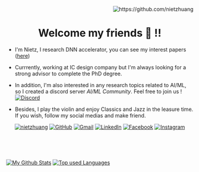 <!--### Hi there 👋 -->

<!--
**nietzhuang/nietzhuang** is a ✨ _special_ ✨ repository because its `README.md` (this file) appears on your GitHub profile.

Here are some ideas to get you started:

- 🔭 I’m currently working on ...
- 🌱 I’m currently learning ...
- 👯 I’m looking to collaborate on ...
- 🤔 I’m looking for help with ...
- 💬 Ask me about ...
- 📫 How to reach me: ...
- 😄 Pronouns: ...
- ⚡ Fun fact: ...
-->
<p align="right">
<img src="https://komarev.com/ghpvc/?username=nietzhuang&label=VIEWS&style=flat&color=5F9EA0" alt="https://github.com/nietzhuang"/>
</p>
<h1 align="center">
  Welcome my friends 👋 !!
</h1>


- I'm Nietz, I research DNN accelerator, you can see my interest papers ([here](https://github.com/nietzhuang/Literatures))
- Currrently, working at IC design company but I'm always looking for a strong advisor to complete the PhD degree.
- In addition, I'm also interested in any research topics related to AI/ML, so I created a discord server *AI/ML Community*. Feel free to join us !
<a href="https://discord.com/channels/840827431832780820/840827431832780825" target="_blank"><img alt="Discord" src="https://img.shields.io/discord/840827431832780820?style=plastic&logo=Discord&color=FFFFFF&logoColor=white&labelColor=7289DA"></a>
  
- Besides, I play the violin and enjoy Classics and Jazz in the leasure time. If you wish, follow my social medias and make friend.

<p align="center">
    <a href="http://github.com/nietzhuang" target="_blank"><img alt="nietzhuang" src="https://img.shields.io/github/followers/nietzhuang?style=social"></a>
    <a href="http://github.com/nietzhuang" target="_blank"><img alt="GitHub" src="http://img.shields.io/badge/-nietzhuang-FFFFFF?style=plastic&logo=GitHub&logoColor=white&labelColor=000000"></a>
    <a href="mailto:rock19910423@gmail.com"><img alt="Gmail" src="https://img.shields.io/badge/-Gmail-EEEEEE?style=plastic&logo=Gmail&logoColor=white&labelColor=BB001B"></a>
    <a href="https://www.linkedin.com/in/jyun-siou-huang-9b0812169/" target="_blank"><img alt="LinkedIn" src="https://img.shields.io/badge/-LinkedIn-0077B5?style=plastic&logo=LinkedIn&logoColor=white&labelColor=0077B5"></a>
    <a href="https://www.facebook.com/rock19910423" target="_blank"><img alt="Facebook" src="https://img.shields.io/badge/-Facebook-3B5998?style=plastic&logo=Facebook&logoColor=white&labelColor=3B5998"></a>
    <a href="https://www.instagram.com/nietz.huang/" target="_blank"><img alt="Instagram" src="https://img.shields.io/badge/-Instagram-BC2A8D?style=plastic&logo=Instagram&logoColor=white&labelColor=BC2A8D"></a>
</p>
<br>
<br>
<br>

[![My Github Stats](https://github-readme-stats.vercel.app/api?username=nietzhuang&show_icons=true&hide_border=true&title_color=F08080&icon_color=F1C40F&text_color=9f9f9f&bg_color=0E111B)](https://github.com/nietzhuang)
[![Top used Languages](https://github-readme-stats.vercel.app/api/top-langs/?username=nietzhuang&show_icons=true&hide_border=true&layout=compact&title_color=F08080&icon_color=F1C40F&text_color=9f9f9f&bg_color=0E111B)](https://github.com/nietzhuang)




<!--[![Wakatime stats](https://github-readme-stats.vercel.app/api/wakatime?username=nietzhuang)](https://github.com/nietzhuang/github-readme-stats) -->
<!--![Used Languages](https://raw.githubusercontent.com/nietzhuang/github-stats-transparent/output/generated/languages.svg)-->
